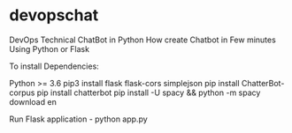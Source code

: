 # devopschat
DevOps Technical ChatBot in Python
How create Chatbot in Few minutes Using Python or Flask

To install Dependencies:

Python >= 3.6
pip3 install flask flask-cors simplejson
pip install ChatterBot-corpus
pip install chatterbot
pip install -U spacy && python -m spacy download en

Run Flask application - python app.py
